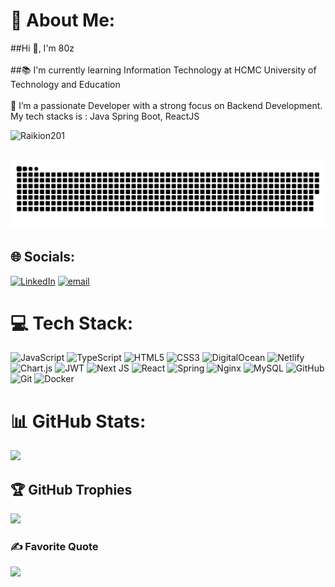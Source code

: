 
# 💫 About Me:
##Hi 👋, I'm 80z<br><br>##📚 I'm currently learning Information Technology at HCMC University of Technology and Education<br><br>🔭 I’m a passionate Developer with a strong focus on Backend Development. My tech stacks is : Java Spring Boot, ReactJS<br>


<p> <img src="https://komarev.com/ghpvc/?username=Raikion201&label=Profile%20views&color=ce9927&style=flat" alt="Raikion201" /> </p>

<br clear="both">
<picture>
  <source media="(prefers-color-scheme: dark)" srcset="https://raw.githubusercontent.com/Raikion201/Raikion201/output/github-snake-dark.svg" />
  <source media="(prefers-color-scheme: light)" srcset="https://raw.githubusercontent.com/Raikion201/Raikion201/output/github-snake.svg" />
  <img alt="github-snake" src="https://raw.githubusercontent.com/Raikion201/Raikion201/output/github-snake.svg" />
</picture>


## 🌐 Socials:
[![LinkedIn](https://img.shields.io/badge/LinkedIn-%230077B5.svg?logo=linkedin&logoColor=white)](https://linkedin.com/in/haitrieuproz) [![email](https://img.shields.io/badge/Email-D14836?logo=gmail&logoColor=white)](mailto:haitrieukt123@gmail.com) 

# 💻 Tech Stack:
![JavaScript](https://img.shields.io/badge/javascript-%23323330.svg?style=for-the-badge&logo=javascript&logoColor=%23F7DF1E) ![TypeScript](https://img.shields.io/badge/typescript-%23007ACC.svg?style=for-the-badge&logo=typescript&logoColor=white) ![HTML5](https://img.shields.io/badge/html5-%23E34F26.svg?style=for-the-badge&logo=html5&logoColor=white) ![CSS3](https://img.shields.io/badge/css3-%231572B6.svg?style=for-the-badge&logo=css3&logoColor=white) ![DigitalOcean](https://img.shields.io/badge/DigitalOcean-%230167ff.svg?style=for-the-badge&logo=digitalOcean&logoColor=white) ![Netlify](https://img.shields.io/badge/netlify-%23000000.svg?style=for-the-badge&logo=netlify&logoColor=#00C7B7) ![Chart.js](https://img.shields.io/badge/chart.js-F5788D.svg?style=for-the-badge&logo=chart.js&logoColor=white) ![JWT](https://img.shields.io/badge/JWT-black?style=for-the-badge&logo=JSON%20web%20tokens) ![Next JS](https://img.shields.io/badge/Next-black?style=for-the-badge&logo=next.js&logoColor=white) ![React](https://img.shields.io/badge/react-%2320232a.svg?style=for-the-badge&logo=react&logoColor=%2361DAFB) ![Spring](https://img.shields.io/badge/spring-%236DB33F.svg?style=for-the-badge&logo=spring&logoColor=white) ![Nginx](https://img.shields.io/badge/nginx-%23009639.svg?style=for-the-badge&logo=nginx&logoColor=white) ![MySQL](https://img.shields.io/badge/mysql-4479A1.svg?style=for-the-badge&logo=mysql&logoColor=white) ![GitHub](https://img.shields.io/badge/github-%23121011.svg?style=for-the-badge&logo=github&logoColor=white) ![Git](https://img.shields.io/badge/git-%23F05033.svg?style=for-the-badge&logo=git&logoColor=white) ![Docker](https://img.shields.io/badge/docker-%230db7ed.svg?style=for-the-badge&logo=docker&logoColor=white)


# 📊 GitHub Stats:
![](https://nirzak-streak-stats.vercel.app/?user=Raikion201&theme=dark&hide_border=false)<br/>

## 🏆 GitHub Trophies
![](https://github-profile-trophy.vercel.app/?username=Raikion201&theme=radical&no-frame=false&no-bg=true&margin-w=4)

### ✍️ Favorite Quote
![](https://quotes-github-readme.vercel.app/api?type=horizontal&theme=radical)


